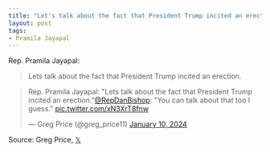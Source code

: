 ```yaml
---
title: "Let's talk about the fact that President Trump incited an erection"
layout: post
tags:
- Pramila Jayapal
---
```


Rep. Pramila Jayapal:

> Lets talk about the fact that President Trump incited an erection.

<blockquote class="twitter-tweet"><p lang="en" dir="ltr">Rep. Pramila Jayapal: &quot;Lets talk about the fact that President Trump incited an erection.&quot;<a href="https://twitter.com/RepDanBishop?ref_src=twsrc%5Etfw">@RepDanBishop</a>: &quot;You can talk about that too I guess.&quot; <a href="https://t.co/xN3XrT8fnw">pic.twitter.com/xN3XrT8fnw</a></p>&mdash; Greg Price (@greg_price11) <a href="https://twitter.com/greg_price11/status/1745114558656643385?ref_src=twsrc%5Etfw">January 10, 2024</a></blockquote> <script async src="https://platform.twitter.com/widgets.js" charset="utf-8"></script>

Source: Greg Price, [𝕏](https://x.com)
